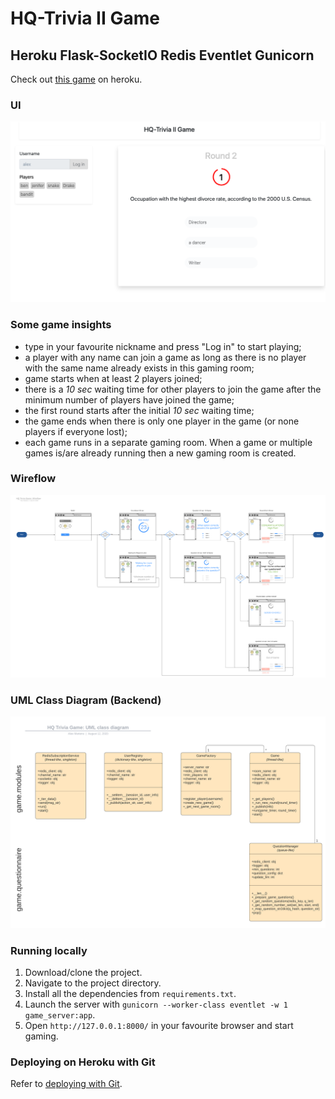 # HQ-Trivia II Game
## Heroku Flask-SocketIO Redis Eventlet Gunicorn

Check out [this game](https://hq-trivia2.herokuapp.com) on heroku.

### UI
![alt text](https://github.com/alexsmartens/HQ-Trivia/blob/master/documentation/ScreenShotGame.png)

### Some game insights
- type in your favourite nickname and press "Log in" to start playing;
- a player with any name can join a game as long as there is no player with the same name already exists in this gaming room;
- game starts when at least 2 players joined;
- there is a _10 sec_ waiting time for other players to join the game after the minimum number of players have joined the game;
- the first round starts after the initial _10 sec_  waiting time;
- the game ends when there is only one player in the game (or none players if everyone lost);
- each game runs in a separate gaming room. When a game or multiple games is/are already running then a new gaming room is created.

### Wireflow
![alt text](https://github.com/alexsmartens/HQ-Trivia/blob/master/documentation/Wireflow.png)

### UML Class Diagram (Backend)
![alt text](https://github.com/alexsmartens/HQ-Trivia/blob/master/documentation/UMLclassDiagram.png)

### Running locally

1) Download/clone the project.
2) Navigate to the project directory.
3) Install all the dependencies from `requirements.txt`.
4) Launch the server with `gunicorn --worker-class eventlet -w 1 game_server:app`.
5) Open `http://127.0.0.1:8000/` in your favourite browser and start gaming.

### Deploying on Heroku with Git
Refer to [deploying with Git](https://devcenter.heroku.com/articles/git).
